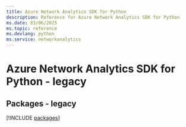 ```yaml
---
title: Azure Network Analytics SDK for Python
description: Reference for Azure Network Analytics SDK for Python
ms.date: 03/06/2025
ms.topic: reference
ms.devlang: python
ms.service: networkanalytics
---
```

# Azure Network Analytics SDK for Python - legacy
## Packages - legacy
[!INCLUDE [packages](network-analytics-index.md)]